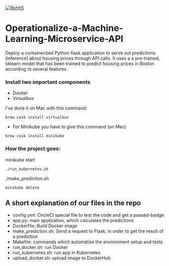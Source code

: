 [![RohitS](https://circleci.com/gh/jerrykiz/Operationalize-a-Machine-Learning-Microservice-API.svg?style=svg)](https://circleci.com/gh/jerrykiz/Operationalize-a-Machine-Learning-Microservice-API)

# Operationalize-a-Machine-Learning-Microservice-API

Deploy a containerized Python flask application to serve out predictions (inference) about housing prices through API calls. It uses a a pre-trained, sklearn model that has been trained to predict housing prices in Boston according to several features.

### Install two important components

- Docker
- Virtualbox

I've done it on  Mac with this command:

```
brew cask install virtualbox
```

- For Minikube you have to give this command (on Mac)

```
brew cask install minikube
```

### How the project goes:
minikube start
```
./run_kubernetes.sh
```
./make_prediction.sh
```
minikube delete
``` 

## A short explanation of our files in the repo

- config.yml: CircleCI special file to test the code and get a passed-badge
- app.py: main application, which calculates the predictions
- Dockerfile: Build Docker image
- make_prediction.sh: Send a request to Flask, in order to get the result of a prediction
- Makefile: commands which automatise the environment setup and tests
- run_docker.sh: run Docker
- run_kubernetes.sh: run app in Kubernetes
- upload_docker.sh: upload image to DockerHub

